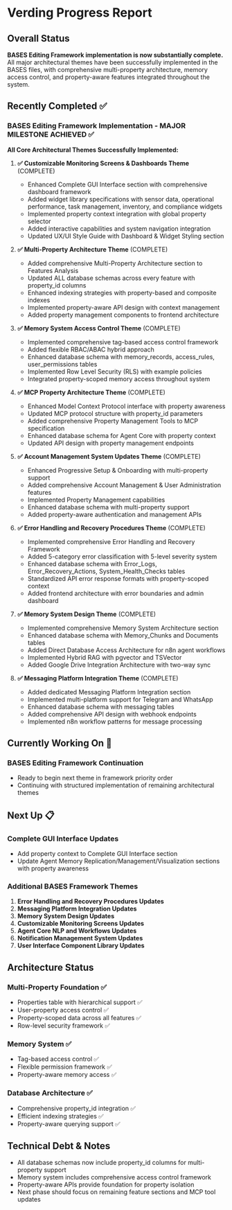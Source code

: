 # Verding Progress Report

## Overall Status

**BASES Editing Framework implementation is now substantially complete.** All
major architectural themes have been successfully implemented in the BASES
files, with comprehensive multi-property architecture, memory access control,
and property-aware features integrated throughout the system.

## Recently Completed ✅

### BASES Editing Framework Implementation - MAJOR MILESTONE ACHIEVED ✅

**All Core Architectural Themes Successfully Implemented:**

1. **✅ Customizable Monitoring Screens & Dashboards Theme** (COMPLETE)

   - Enhanced Complete GUI Interface section with comprehensive dashboard
     framework
   - Added widget library specifications with sensor data, operational
     performance, task management, inventory, and compliance widgets
   - Implemented property context integration with global property selector
   - Added interactive capabilities and system navigation integration
   - Updated UX/UI Style Guide with Dashboard & Widget Styling section

2. **✅ Multi-Property Architecture Theme** (COMPLETE)

   - Added comprehensive Multi-Property Architecture section to Features
     Analysis
   - Updated ALL database schemas across every feature with property_id columns
   - Enhanced indexing strategies with property-based and composite indexes
   - Implemented property-aware API design with context management
   - Added property management components to frontend architecture

3. **✅ Memory System Access Control Theme** (COMPLETE)

   - Implemented comprehensive tag-based access control framework
   - Added flexible RBAC/ABAC hybrid approach
   - Enhanced database schema with memory_records, access_rules,
     user_permissions tables
   - Implemented Row Level Security (RLS) with example policies
   - Integrated property-scoped memory access throughout system

4. **✅ MCP Property Architecture Theme** (COMPLETE)

   - Enhanced Model Context Protocol interface with property awareness
   - Updated MCP protocol structure with property_id parameters
   - Added comprehensive Property Management Tools to MCP specification
   - Enhanced database schema for Agent Core with property context
   - Updated API design with property management endpoints

5. **✅ Account Management System Updates Theme** (COMPLETE)

   - Enhanced Progressive Setup & Onboarding with multi-property support
   - Added comprehensive Account Management & User Administration features
   - Implemented Property Management capabilities
   - Enhanced database schema with multi-property support
   - Added property-aware authentication and management APIs

6. **✅ Error Handling and Recovery Procedures Theme** (COMPLETE)

   - Implemented comprehensive Error Handling and Recovery Framework
   - Added 5-category error classification with 5-level severity system
   - Enhanced database schema with Error_Logs, Error_Recovery_Actions,
     System_Health_Checks tables
   - Standardized API error response formats with property-scoped context
   - Added frontend architecture with error boundaries and admin dashboard

7. **✅ Memory System Design Theme** (COMPLETE)

   - Implemented comprehensive Memory System Architecture section
   - Enhanced database schema with Memory_Chunks and Documents tables
   - Added Direct Database Access Architecture for n8n agent workflows
   - Implemented Hybrid RAG with pgvector and TSVector
   - Added Google Drive Integration Architecture with two-way sync

8. **✅ Messaging Platform Integration Theme** (COMPLETE)
   - Added dedicated Messaging Platform Integration section
   - Implemented multi-platform support for Telegram and WhatsApp
   - Enhanced database schema with messaging tables
   - Added comprehensive API design with webhook endpoints
   - Implemented n8n workflow patterns for message processing

## Currently Working On 🔄

### BASES Editing Framework Continuation

- Ready to begin next theme in framework priority order
- Continuing with structured implementation of remaining architectural themes

## Next Up 📋

### Complete GUI Interface Updates

- Add property context to Complete GUI Interface section
- Update Agent Memory Replication/Management/Visualization sections with
  property awareness

### Additional BASES Framework Themes

1. **Error Handling and Recovery Procedures Updates**
2. **Messaging Platform Integration Updates**
3. **Memory System Design Updates**
4. **Customizable Monitoring Screens Updates**
5. **Agent Core NLP and Workflows Updates**
6. **Notification Management System Updates**
7. **User Interface Component Library Updates**

## Architecture Status

### Multi-Property Foundation ✅

- Properties table with hierarchical support ✅
- User-property access control ✅
- Property-scoped data across all features ✅
- Row-level security framework ✅

### Memory System ✅

- Tag-based access control ✅
- Flexible permission framework ✅
- Property-aware memory access ✅

### Database Architecture ✅

- Comprehensive property_id integration ✅
- Efficient indexing strategies ✅
- Property-aware querying support ✅

## Technical Debt & Notes

- All database schemas now include property_id columns for multi-property
  support
- Memory system includes comprehensive access control framework
- Property-aware APIs provide foundation for property isolation
- Next phase should focus on remaining feature sections and MCP tool updates
